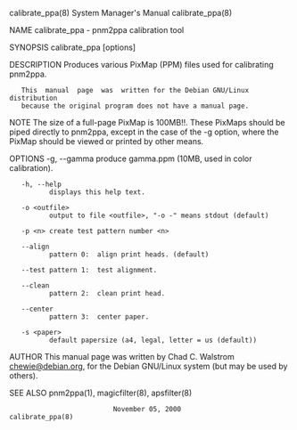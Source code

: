 calibrate_ppa(8)           System Manager's Manual           calibrate_ppa(8)

NAME
       calibrate_ppa - pnm2ppa calibration tool

SYNOPSIS
       calibrate_ppa [options]

DESCRIPTION
       Produces various PixMap (PPM) files used for calibrating pnm2ppa.

       This  manual  page  was  written for the Debian GNU/Linux distribution
       because the original program does not have a manual page.

NOTE
       The size of a  full-page PixMap is 100MB!!.  These PixMaps  should  be
       piped directly to pnm2ppa, except in the case of the  -g option, where
       the PixMap should be viewed or printed by other means.

OPTIONS
       -g, --gamma
              produce  gamma.ppm (10MB, used in color calibration).

       -h, --help
              displays this help text.

       -o <outfile>
              output to file <outfile>, "-o -" means stdout (default)

       -p <n> create test pattern number <n>

       --align
              pattern 0:  align print heads. (default)

       --test pattern 1:  test alignment.

       --clean
              pattern 2:  clean print head.

       --center
              pattern 3:  center paper.

       -s <paper>
              default papersize (a4, legal, letter = us (default))

AUTHOR
       This manual page was written by Chad C. Walstrom  <chewie@debian.org>,
       for the Debian GNU/Linux system (but may be used by others).

SEE ALSO
       pnm2ppa(1), magicfilter(8), apsfilter(8)

                              November 05, 2000              calibrate_ppa(8)
